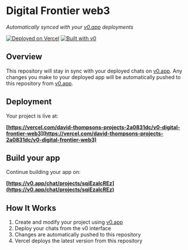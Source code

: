 # Digital Frontier web3

*Automatically synced with your [v0.app](https://v0.app) deployments*

[![Deployed on Vercel](https://img.shields.io/badge/Deployed%20on-Vercel-black?style=for-the-badge&logo=vercel)](https://vercel.com/david-thompsons-projects-2a0831dc/v0-digital-frontier-web3)
[![Built with v0](https://img.shields.io/badge/Built%20with-v0.app-black?style=for-the-badge)](https://v0.app/chat/projects/sqiEzalcREz)

## Overview

This repository will stay in sync with your deployed chats on [v0.app](https://v0.app).
Any changes you make to your deployed app will be automatically pushed to this repository from [v0.app](https://v0.app).

## Deployment

Your project is live at:

**[https://vercel.com/david-thompsons-projects-2a0831dc/v0-digital-frontier-web3](https://vercel.com/david-thompsons-projects-2a0831dc/v0-digital-frontier-web3)**

## Build your app

Continue building your app on:

**[https://v0.app/chat/projects/sqiEzalcREz](https://v0.app/chat/projects/sqiEzalcREz)**

## How It Works

1. Create and modify your project using [v0.app](https://v0.app)
2. Deploy your chats from the v0 interface
3. Changes are automatically pushed to this repository
4. Vercel deploys the latest version from this repository